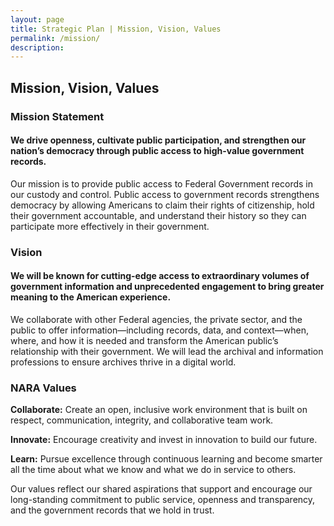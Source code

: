 ```yaml
---
layout: page
title: Strategic Plan | Mission, Vision, Values
permalink: /mission/
description: 
---
```


## Mission, Vision, Values


### Mission Statement
#### We drive openness, cultivate public participation, and strengthen our nation’s democracy through public access to high-value government records.
Our mission is to provide public access to Federal Government records in our custody and control. Public access to government records strengthens democracy by allowing Americans to claim their rights of citizenship, hold their government accountable, and understand their history so they can participate more effectively in their government.

### Vision
#### We will be known for cutting-edge access to extraordinary volumes of government information and unprecedented engagement to bring greater meaning to the American experience.
We collaborate with other Federal agencies, the private sector, and the public to offer information—including records, data, and context—when, where, and how it is needed and transform the American public’s relationship with their government. We will lead the archival and information professions to ensure archives thrive in a digital world.

### NARA Values
**Collaborate:** Create an open, inclusive work environment that is built on respect, communication, integrity, and collaborative team work.

**Innovate:** Encourage creativity and invest in innovation to build our future.

**Learn:** Pursue excellence through continuous learning and become smarter all the time about what we know and what we do in service to others.

Our values reflect our shared aspirations that support and encourage our long-standing commitment to public service, openness and transparency, and the government records that we hold in trust.